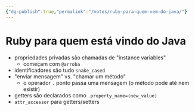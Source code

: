```yaml
---
{"dg-publish":true,"permalink":"/notes/ruby-para-quem-vem-do-java/"}
---
```


# Ruby para quem está vindo do Java

- propriedades privadas são chamadas de "instance variables"
    - começam com `@arroba`
- identificadores são tudo `snake_cased`
- "enviar mensagem" vs. "chamar um método"
    - o operador `.` ponto passa uma mensagem (o método pode até nem existir)
- getters são declarados como `.property_name=(new_value)`
- `attr_accessor` para getters/setters

